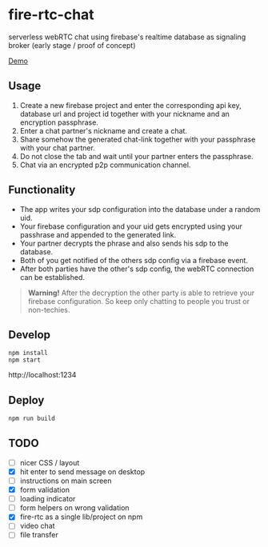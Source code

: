 # fire-rtc-chat

serverless webRTC chat using firebase's realtime database as signaling broker
(early stage / proof of concept)

[Demo](http://mklan.github.io/fire-rtc-chat)

## Usage

1. Create a new firebase project and enter the corresponding api key, database url
 and project id together with your nickname and an encryption passphrase.
2. Enter a chat partner's nickname and create a chat.
3. Share somehow the generated chat-link together with your passphrase with your chat partner.
4. Do not close the tab and wait until your partner enters the passphrase.
5. Chat via an encrypted p2p communication channel.

## Functionality

- The app writes your sdp configuration into the database under a random uid.
- Your firebase configuration and your uid gets encrypted using your passhrase and appended to the generated link.
- Your partner decrypts the phrase and also sends his sdp to the database.
- Both of you get notified of the others sdp config via a firebase event.
- After both parties have the other's sdp config, the webRTC connection can be established.

> __Warning!__ After the decryption the other party is able to retrieve your firebase configuration. So keep only chatting to people you trust or non-techies.

## Develop
```
npm install
npm start
```

http://localhost:1234


## Deploy

```bash
npm run build
```

## TODO

- [ ] nicer CSS / layout
- [x] hit enter to send message on desktop
- [ ] instructions on main screen
- [x] form validation
- [ ] loading indicator
- [ ] form helpers on wrong validation
- [x] fire-rtc as a single lib/project on npm
- [ ] video chat
- [ ] file transfer
